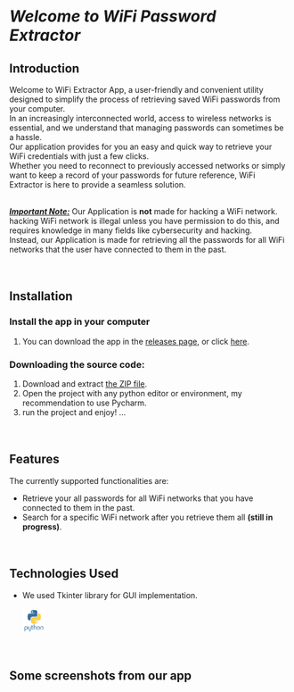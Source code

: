 # ***Welcome to WiFi Password Extractor***



## Introduction

Welcome to WiFi Extractor App, a user-friendly and convenient utility designed to simplify the process of retrieving saved WiFi passwords from your computer. <br>
In an increasingly interconnected world, access to wireless networks is essential, and we understand that managing passwords can sometimes be a hassle. <br>
Our application provides for you an easy and quick way to retrieve your WiFi credentials with just a few clicks. <br>
Whether you need to reconnect to previously accessed networks or simply want to keep a record of your passwords for future reference, WiFi Extractor is here to provide a seamless solution. <br><br>

<u>***Important Note:***</u> Our Application is **not** made for hacking a WiFi network. hacking WiFi network is illegal unless you have permission to do this, and requires knowledge in many fields like cybersecurity and hacking. <br>
Instead, our Application is made for retrieving all the passwords for all WiFi networks that the user have connected to them in the past.
<br><br><br>




## Installation

### Install the app in your computer
1. You can download the app in the [releases page](https://github.com/eliyaballout/Extract_Saved_WiFi_Passwords/releases/tag/v1.0.0), or click [here](https://github.com/eliyaballout/Extract_Saved_WiFi_Passwords/releases/download/v1.0.0/WiFi-Extractor_Installer.exe). <br>


### Downloading the source code:
1. Download and extract [the ZIP file](https://github.com/eliyaballout/Extract_Saved_WiFi_Passwords/archive/refs/heads/master.zip).
2. Open the project with any python editor or environment, my recommendation to use Pycharm.
3. run the project and enjoy! ...
<br><br><br>




## Features

The currently supported functionalities are:

* Retrieve your all passwords for all WiFi networks that you have connected to them in the past.
* Search for a specific WiFi network after you retrieve them all **(still in progress)**.
<br><br><br>




## Technologies Used
* We used Tkinter library for GUI implementation.<br><br>
<img src="https://github.com/devicons/devicon/blob/master/icons/python/python-original-wordmark.svg" title="python" alt="python" width="40" height="40"/>&nbsp;
<br><br><br>




## Some screenshots from our app